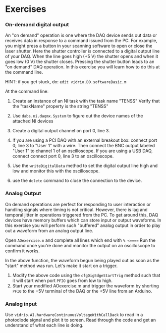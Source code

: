 # Exercises



### On-demand digital output 
An "on demand" operation is one where the DAQ device sends out data or receives data in response to a command issued from the PC.
For example, you might press a button in your scanning software to open or close the laser shutter. 
Here the shutter controller is connected to a digital output line of your DAQ. 
When the line goes high (+5 V) the shutter opens and when it goes low (0 V) the shutter closes. 
Pressing the shutter button leads to an "on demand" DAQ operation. 
In this exercise you will learn how to do this at the command line. 

HINT: if you get stuck, do: `edit vidrio.DO.softwareBasic.m`

At the command line:


1) Create an instance of an NI task with the task name "TENSS"
   Verify that the "taskName" property is the string "TENSS"

2) Use `dabs.ni.daqmx.System` to figure out the device names of the attached NI devices

3) Create a digital output channel on port 0, line 3. 

4) If you are using a PCI DAQ with an external breakout box: connect port 0, line 3 to "User 1" with a wire. 
Then connect the BNC output labeled "User 1" to channel 1 of an oscilloscope. 
If you are using a USB DAQ, connect connect port 0, line 3 to an oscilloscope. 


5) Use the `writeDigitalData` method to set the digital output line high and low and monitor this with the oscilloscope. 

6) use the `delete` command to close the connection to the device. 




### Analog Output
On demand operations are perfect for responding to user interaction or handling signals where timing is not critical. 
However, there is lag and temporal jitter in operations triggered from the PC.
To get around this, DAQ devices have memory buffers which can store input or output waveforms. 
In this exercise you will perform such "buffered" analog output in order to play out a waveform from an analog output line.

Open `AOexercise.m` and complete all lines which end with `% <====`
Run the command once you're done and monitor the output on an oscilloscope to confirm it works.

In the above function, the waveform begun being played out as soon as the "start" method was run. 
Let's make it start on a trigger.

1) Modify the above code using the `cfgDigEdgeStartTrig` method such that it will start when port `PFIO` goes from low to high. 
2) Start your modified AOexercise.m and trigger the waveform by shorting `PFI0` to the +5V terminal of the DAQ or the +5V line from an Arduino. 





###  Analog input
Use `vidrio.AI.hardwareContinuousVoltageWithCallBack` to read in a photodiode signal and plot it to screen.
Read through the code and get an understand of what each line is doing. 

